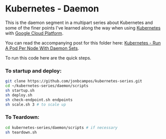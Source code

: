 # Kubernetes - Daemon
This is the daemon segment in a multipart series about Kubernetes and some of the finer points 
I've learned along the way when using [Kubernetes](https://kubernetes.io/) with 
[Google Cloud Platform](https://cloud.google.com/).

You can read the accompanying post for this folder here: 
[Kubernetes - Run A Pod Per Node With Daemon Sets](https://medium.com/google-cloud/kubernetes-run-a-pod-per-node-with-daemon-sets-f77ce3f36bf1).

To run this code here are the quick steps.

### To startup and deploy:
```bash
git clone https://github.com/jonbcampos/kubernetes-series.git
cd ~/kubernetes-series/daemon/scripts
sh startup.sh
sh deploy.sh
sh check-endpoint.sh endpoints
sh scale.sh 3 # to scale up
```

### To Teardown:
```bash
cd kubernetes-series/daemon/scripts # if necessary
sh teardown.sh
```